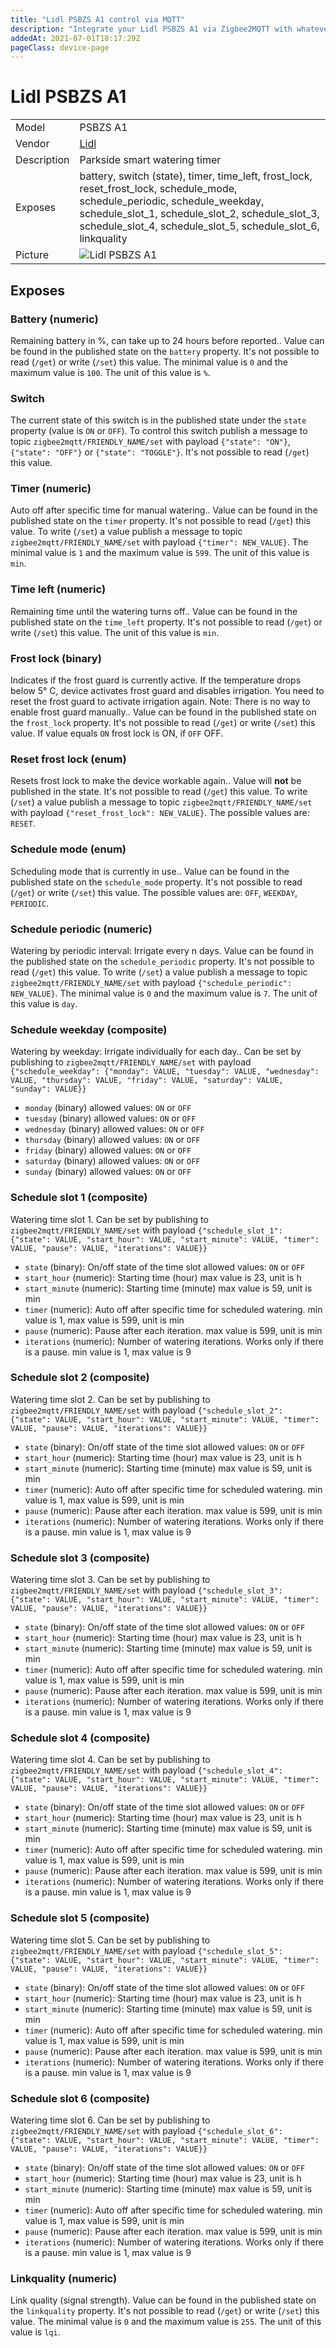 ```yaml
---
title: "Lidl PSBZS A1 control via MQTT"
description: "Integrate your Lidl PSBZS A1 via Zigbee2MQTT with whatever smart home infrastructure you are using without the vendor's bridge or gateway."
addedAt: 2021-07-01T18:17:29Z
pageClass: device-page
---
```


<!-- !!!! -->
<!-- ATTENTION: This file is auto-generated through docgen! -->
<!-- You can only edit the "Notes"-Section between the two comment lines "Notes BEGIN" and "Notes END". -->
<!-- Do not use h1 or h2 heading within "## Notes"-Section. -->
<!-- !!!! -->

# Lidl PSBZS A1

|     |     |
|-----|-----|
| Model | PSBZS A1  |
| Vendor  | [Lidl](/supported-devices/#v=Lidl)  |
| Description | Parkside smart watering timer |
| Exposes | battery, switch (state), timer, time_left, frost_lock, reset_frost_lock, schedule_mode, schedule_periodic, schedule_weekday, schedule_slot_1, schedule_slot_2, schedule_slot_3, schedule_slot_4, schedule_slot_5, schedule_slot_6, linkquality |
| Picture | ![Lidl PSBZS A1](https://www.zigbee2mqtt.io/images/devices/PSBZS-A1.jpg) |


<!-- Notes BEGIN: You can edit here. Add "## Notes" headline if not already present. -->


<!-- Notes END: Do not edit below this line -->




## Exposes

### Battery (numeric)
Remaining battery in %, can take up to 24 hours before reported..
Value can be found in the published state on the `battery` property.
It's not possible to read (`/get`) or write (`/set`) this value.
The minimal value is `0` and the maximum value is `100`.
The unit of this value is `%`.

### Switch 
The current state of this switch is in the published state under the `state` property (value is `ON` or `OFF`).
To control this switch publish a message to topic `zigbee2mqtt/FRIENDLY_NAME/set` with payload `{"state": "ON"}`, `{"state": "OFF"}` or `{"state": "TOGGLE"}`.
It's not possible to read (`/get`) this value.

### Timer (numeric)
Auto off after specific time for manual watering..
Value can be found in the published state on the `timer` property.
It's not possible to read (`/get`) this value.
To write (`/set`) a value publish a message to topic `zigbee2mqtt/FRIENDLY_NAME/set` with payload `{"timer": NEW_VALUE}`.
The minimal value is `1` and the maximum value is `599`.
The unit of this value is `min`.

### Time left (numeric)
Remaining time until the watering turns off..
Value can be found in the published state on the `time_left` property.
It's not possible to read (`/get`) or write (`/set`) this value.
The unit of this value is `min`.

### Frost lock (binary)
Indicates if the frost guard is currently active. If the temperature drops below 5° C, device activates frost guard and disables irrigation. You need to reset the frost guard to activate irrigation again. Note: There is no way to enable frost guard manually..
Value can be found in the published state on the `frost_lock` property.
It's not possible to read (`/get`) or write (`/set`) this value.
If value equals `ON` frost lock is ON, if `OFF` OFF.

### Reset frost lock (enum)
Resets frost lock to make the device workable again..
Value will **not** be published in the state.
It's not possible to read (`/get`) this value.
To write (`/set`) a value publish a message to topic `zigbee2mqtt/FRIENDLY_NAME/set` with payload `{"reset_frost_lock": NEW_VALUE}`.
The possible values are: `RESET`.

### Schedule mode (enum)
Scheduling mode that is currently in use..
Value can be found in the published state on the `schedule_mode` property.
It's not possible to read (`/get`) or write (`/set`) this value.
The possible values are: `OFF`, `WEEKDAY`, `PERIODIC`.

### Schedule periodic (numeric)
Watering by periodic interval: Irrigate every n days.
Value can be found in the published state on the `schedule_periodic` property.
It's not possible to read (`/get`) this value.
To write (`/set`) a value publish a message to topic `zigbee2mqtt/FRIENDLY_NAME/set` with payload `{"schedule_periodic": NEW_VALUE}`.
The minimal value is `0` and the maximum value is `7`.
The unit of this value is `day`.

### Schedule weekday (composite)
Watering by weekday: Irrigate individually for each day..
Can be set by publishing to `zigbee2mqtt/FRIENDLY_NAME/set` with payload `{"schedule_weekday": {"monday": VALUE, "tuesday": VALUE, "wednesday": VALUE, "thursday": VALUE, "friday": VALUE, "saturday": VALUE, "sunday": VALUE}}`
- `monday` (binary) allowed values: `ON` or `OFF`
- `tuesday` (binary) allowed values: `ON` or `OFF`
- `wednesday` (binary) allowed values: `ON` or `OFF`
- `thursday` (binary) allowed values: `ON` or `OFF`
- `friday` (binary) allowed values: `ON` or `OFF`
- `saturday` (binary) allowed values: `ON` or `OFF`
- `sunday` (binary) allowed values: `ON` or `OFF`

### Schedule slot 1 (composite)
Watering time slot 1.
Can be set by publishing to `zigbee2mqtt/FRIENDLY_NAME/set` with payload `{"schedule_slot_1": {"state": VALUE, "start_hour": VALUE, "start_minute": VALUE, "timer": VALUE, "pause": VALUE, "iterations": VALUE}}`
- `state` (binary): On/off state of the time slot allowed values: `ON` or `OFF`
- `start_hour` (numeric): Starting time (hour) max value is 23, unit is h
- `start_minute` (numeric): Starting time (minute) max value is 59, unit is min
- `timer` (numeric): Auto off after specific time for scheduled watering. min value is 1, max value is 599, unit is min
- `pause` (numeric): Pause after each iteration. max value is 599, unit is min
- `iterations` (numeric): Number of watering iterations. Works only if there is a pause. min value is 1, max value is 9

### Schedule slot 2 (composite)
Watering time slot 2.
Can be set by publishing to `zigbee2mqtt/FRIENDLY_NAME/set` with payload `{"schedule_slot_2": {"state": VALUE, "start_hour": VALUE, "start_minute": VALUE, "timer": VALUE, "pause": VALUE, "iterations": VALUE}}`
- `state` (binary): On/off state of the time slot allowed values: `ON` or `OFF`
- `start_hour` (numeric): Starting time (hour) max value is 23, unit is h
- `start_minute` (numeric): Starting time (minute) max value is 59, unit is min
- `timer` (numeric): Auto off after specific time for scheduled watering. min value is 1, max value is 599, unit is min
- `pause` (numeric): Pause after each iteration. max value is 599, unit is min
- `iterations` (numeric): Number of watering iterations. Works only if there is a pause. min value is 1, max value is 9

### Schedule slot 3 (composite)
Watering time slot 3.
Can be set by publishing to `zigbee2mqtt/FRIENDLY_NAME/set` with payload `{"schedule_slot_3": {"state": VALUE, "start_hour": VALUE, "start_minute": VALUE, "timer": VALUE, "pause": VALUE, "iterations": VALUE}}`
- `state` (binary): On/off state of the time slot allowed values: `ON` or `OFF`
- `start_hour` (numeric): Starting time (hour) max value is 23, unit is h
- `start_minute` (numeric): Starting time (minute) max value is 59, unit is min
- `timer` (numeric): Auto off after specific time for scheduled watering. min value is 1, max value is 599, unit is min
- `pause` (numeric): Pause after each iteration. max value is 599, unit is min
- `iterations` (numeric): Number of watering iterations. Works only if there is a pause. min value is 1, max value is 9

### Schedule slot 4 (composite)
Watering time slot 4.
Can be set by publishing to `zigbee2mqtt/FRIENDLY_NAME/set` with payload `{"schedule_slot_4": {"state": VALUE, "start_hour": VALUE, "start_minute": VALUE, "timer": VALUE, "pause": VALUE, "iterations": VALUE}}`
- `state` (binary): On/off state of the time slot allowed values: `ON` or `OFF`
- `start_hour` (numeric): Starting time (hour) max value is 23, unit is h
- `start_minute` (numeric): Starting time (minute) max value is 59, unit is min
- `timer` (numeric): Auto off after specific time for scheduled watering. min value is 1, max value is 599, unit is min
- `pause` (numeric): Pause after each iteration. max value is 599, unit is min
- `iterations` (numeric): Number of watering iterations. Works only if there is a pause. min value is 1, max value is 9

### Schedule slot 5 (composite)
Watering time slot 5.
Can be set by publishing to `zigbee2mqtt/FRIENDLY_NAME/set` with payload `{"schedule_slot_5": {"state": VALUE, "start_hour": VALUE, "start_minute": VALUE, "timer": VALUE, "pause": VALUE, "iterations": VALUE}}`
- `state` (binary): On/off state of the time slot allowed values: `ON` or `OFF`
- `start_hour` (numeric): Starting time (hour) max value is 23, unit is h
- `start_minute` (numeric): Starting time (minute) max value is 59, unit is min
- `timer` (numeric): Auto off after specific time for scheduled watering. min value is 1, max value is 599, unit is min
- `pause` (numeric): Pause after each iteration. max value is 599, unit is min
- `iterations` (numeric): Number of watering iterations. Works only if there is a pause. min value is 1, max value is 9

### Schedule slot 6 (composite)
Watering time slot 6.
Can be set by publishing to `zigbee2mqtt/FRIENDLY_NAME/set` with payload `{"schedule_slot_6": {"state": VALUE, "start_hour": VALUE, "start_minute": VALUE, "timer": VALUE, "pause": VALUE, "iterations": VALUE}}`
- `state` (binary): On/off state of the time slot allowed values: `ON` or `OFF`
- `start_hour` (numeric): Starting time (hour) max value is 23, unit is h
- `start_minute` (numeric): Starting time (minute) max value is 59, unit is min
- `timer` (numeric): Auto off after specific time for scheduled watering. min value is 1, max value is 599, unit is min
- `pause` (numeric): Pause after each iteration. max value is 599, unit is min
- `iterations` (numeric): Number of watering iterations. Works only if there is a pause. min value is 1, max value is 9

### Linkquality (numeric)
Link quality (signal strength).
Value can be found in the published state on the `linkquality` property.
It's not possible to read (`/get`) or write (`/set`) this value.
The minimal value is `0` and the maximum value is `255`.
The unit of this value is `lqi`.

